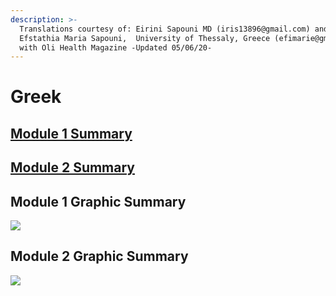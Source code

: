 ```yaml
---
description: >-
  Translations courtesy of: Eirini Sapouni MD (iris13896@gmail.com) and
  Efstathia Maria Sapouni,  University of Thessaly, Greece (efimarie@gmail.com)
  with Oli Health Magazine -Updated 05/06/20-
---
```


# Greek

## [Module 1 Summary ](https://drive.google.com/file/d/1i-xy7TrbMbtsl4kQPA4ijx1-BFF30_XD/view?usp=sharing)

## [Module 2 Summary](https://drive.google.com/file/d/1jj1T_aMUrwVodni6NNtw-9u0PYVJHvR4/view?usp=sharing)

## Module 1 Graphic Summary

![](../../.gitbook/assets/0_module1-graphic-summary-no-text-harvard-medical-school-covid-19-education-committee_oberfeldblake.png)

## Module 2 Graphic Summary

![](../../.gitbook/assets/module-2-graphic-summary-no-text-04-04-2020-harvard-medical-school-covid-19-education-committee_oberfeldblake.png)

